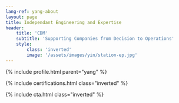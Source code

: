 ```yaml
---
lang-ref: yang-about
layout: page
title: Independant Engineering and Expertise
header:
    title: 'CDM'
    subtitle: 'Supporting Companies from Decision to Operations'
    style:
        class: 'inverted'
        image: '/assets/images/yin/station-ep.jpg'
---
```


{% include profile.html parent="yang" %}

{% include certifications.html class="inverted" %}

{% include cta.html class="inverted" %}
